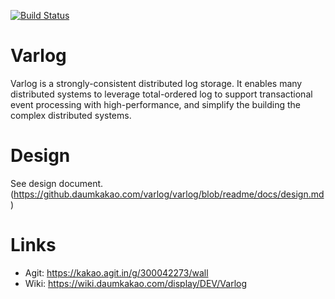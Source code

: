 [![Build Status](https://varlog-jenkins.devel.kakao.com/buildStatus/icon?job=varlog%2Fmain)](https://varlog-jenkins.devel.kakao.com/job/varlog/job/main/)

# Varlog 

Varlog is a strongly-consistent distributed log storage. It enables many 
distributed systems to leverage total-ordered log to support transactional 
event processing with high-performance, and simplify the building the complex 
distributed systems.

# Design

See design document. (https://github.daumkakao.com/varlog/varlog/blob/readme/docs/design.md)

# Links
- Agit: https://kakao.agit.in/g/300042273/wall
- Wiki: https://wiki.daumkakao.com/display/DEV/Varlog

